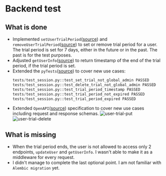 # Backend test

## What is done

- Implemented `setUserTrialPeriod`([source](https://github.com/denbalogh/test-backend/blob/master/views/user.py#L116)) and `removeUserTrialPeriod`([source](https://github.com/denbalogh/test-backend/blob/master/views/user.py#L137)) to set or remove trial period for a user. The trial period is set for 7 days, either in the future or in the past. The past is for the test purposes.
- Adjusted `getUserInfo`([source](https://github.com/denbalogh/test-backend/blob/master/views/user.py#L48)) to return timestamp of the end of the trial period, if the trial period is set.
- Extended the `pyTests`([source](https://github.com/denbalogh/test-backend/blob/master/tests/test_session.py#L43)) to cover new use cases:
  ```python
  tests/test_session.py::test_set_trial_not_global_admin PASSED                                                                                                                     [ 60%]
  tests/test_session.py::test_delete_trial_not_global_admin PASSED                                                                                                                  [ 70%]
  tests/test_session.py::test_trial_period_timestamp PASSED                                                                                                                         [ 80%]
  tests/test_session.py::test_trial_period_not_expired PASSED                                                                                                                       [ 90%]
  tests/test_session.py::test_trial_period_expired PASSED  
  ```
- Extended `OpenAPI`([source](https://github.com/denbalogh/test-backend/blob/master/openapi_full.yaml#L218)) specification to cover new use cases including request and response schemas.
  ![user-trial-put](https://user-images.githubusercontent.com/23406415/93450793-ac8f8c80-f8d6-11ea-9a9b-037223e4dc9d.png)
  ![user-trial-delete](https://user-images.githubusercontent.com/23406415/93450785-a9949c00-f8d6-11ea-9710-f31e3a4415d0.png)

## What is missing
- When the trial period ends, the user is not allowed to access only 2 endpoints, `updateUser` and `getUserInfo`. I wasn't able to make it as a middleware for every request.
- I didn't manage to complete the last optional point. I am not familiar with `Alembic migration` yet.
